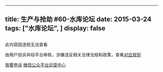 
---
title:  生产与抢劫 #60-水库论坛
date: 2015-03-24
tags: ["水库论坛", ]
display: false
---


## 
此内容因违规无法查看

由用户投诉并经平台审核，涉嫌违反相关法律法规和政策，查看[对应规则](http://mp.weixin.qq.com/mp/opshowpage?action=oplaw&amp;id=32&amp;t=operation/faq_index#wechat_redirect)


[我要申诉](http://mp.weixin.qq.com/s?__biz=MjM5NDAwMTA2MA==&mid=224557261&idx=1&sn=567225495aa2663d2e693f9f53b16c16#wechat_redirect)
[微信公众平台运营中心](http://mp.weixin.qq.com/mp/opshowpage?action=main#wechat_redirect)

